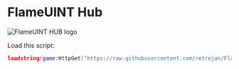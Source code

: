 # FlameUINT Hub

![FlameUINT HUB logo](https://github.com/user-attachments/assets/ad76d52a-440a-48a6-8236-b419ad88ea80)

  
Load this script:
```lua
loadstring(game:HttpGet("https://raw.githubusercontent.com/retrojan/FlameUINT/refs/heads/main/main.lua"))()
```
